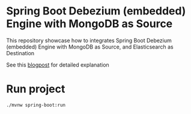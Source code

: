 # Spring Boot Debezium (embedded) Engine with MongoDB as Source

This repository showcase how to integrates Spring Boot Debezium (embedded) Engine with MongoDB as Source, and Elasticsearch as Destination

See this [blogpost](https://bwgjoseph.com/spring-boot-debezium-embedded-engine-with-mongodb-as-source-part-1) for detailed explanation

# Run project

```bash
./mvnw spring-boot:run
```